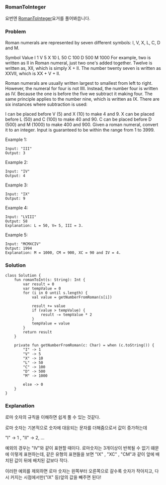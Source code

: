 ### RomanToInteger


요번엔 [RomanToInteger](https://leetcode.com/problems/roman-to-integer/)요거를 풀어봐씁니다.

### Problem

Roman numerals are represented by seven different symbols: I, V, X, L, C, D and M.

Symbol       Value
I             1
V             5
X             10
L             50
C             100
D             500
M             1000
For example, two is written as II in Roman numeral, just two one's added together. Twelve is written as, XII, which is simply X + II. The number twenty seven is written as XXVII, which is XX + V + II.

Roman numerals are usually written largest to smallest from left to right. However, the numeral for four is not IIII. Instead, the number four is written as IV. Because the one is before the five we subtract it making four. The same principle applies to the number nine, which is written as IX. There are six instances where subtraction is used:

I can be placed before V (5) and X (10) to make 4 and 9.
X can be placed before L (50) and C (100) to make 40 and 90.
C can be placed before D (500) and M (1000) to make 400 and 900.
Given a roman numeral, convert it to an integer. Input is guaranteed to be within the range from 1 to 3999.

Example 1:

```
Input: "III"
Output: 3
```
Example 2:

```
Input: "IV"
Output: 4
```
Example 3:

```
Input: "IX"
Output: 9
```
Example 4:

```
Input: "LVIII"
Output: 58
Explanation: L = 50, V= 5, III = 3.
```
Example 5:

```
Input: "MCMXCIV"
Output: 1994
Explanation: M = 1000, CM = 900, XC = 90 and IV = 4.
```

### Solution

```
class Solution {
    fun romanToInt(s: String): Int {
        var result = 0
        var tempValue = 0
        for (i in 0 until s.length) {
            val value = getNumberFromRoman(s[i])

            result += value
            if (value > tempValue) {
                result -= tempValue * 2
            }
            tempValue = value
        }
        return result
    }

    private fun getNumberFromRoman(c: Char) = when (c.toString()) {
        "I" -> 1
        "V" -> 5
        "X" -> 10
        "L" -> 50
        "C" -> 100
        "D" -> 500
        "M" -> 1000

        else -> 0
    }
}
```

### Explanation

로마 숫자의 규칙을 이해하면 쉽게 풀 수 있는 것같다.

로마 숫자는 기본적으로 숫자에 대응되는 문자를 더해줌으로서 값이 증가하는데 

"I" -> 1 , "II" -> 2, ...

예외의 경우는 "IV"와 같이 표현할 때이다. 로마숫자는 3개이상이 반복될 수 없기 떄문에 이렇게 표현하는데, 같은 유형의 표현들을 보면 "IX" , "XC" , "CM"과 같이 앞에 배치된 값이 뒤에 배치된 값보다 작다.

이러한 예외를 제외하면 로마 숫자는 왼쪽부터 오른쪽으로 갈수록 숫자가 작아지고, 다시 커지는 시점에서만("IX" 등)앞의 값을 빼주면 된다!